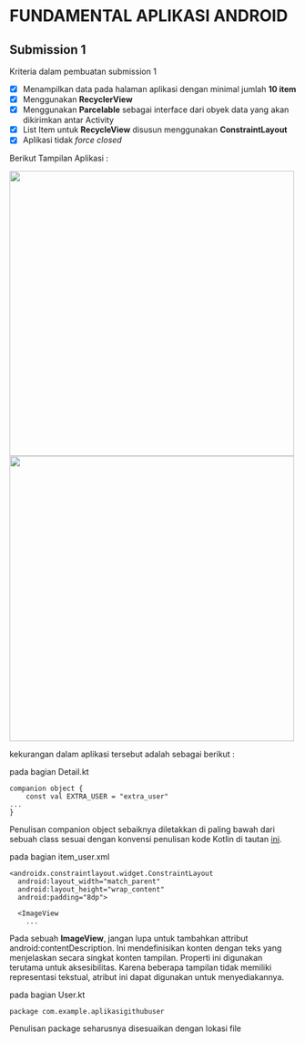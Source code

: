# FUNDAMENTAL APLIKASI ANDROID
## Submission 1
Kriteria dalam pembuatan submission 1
- [x] Menampilkan data pada halaman aplikasi dengan minimal jumlah **10 item**
- [x] Menggunakan **RecyclerView**
- [x] Menggunakan **Parcelable** sebagai interface dari obyek data yang akan dikirimkan antar Activity
- [x] List Item untuk **RecycleView** disusun menggunakan **ConstraintLayout**
- [x] Aplikasi tidak *force closed*

Berikut Tampilan Aplikasi : 
<p>
<img src="https://user-images.githubusercontent.com/72274358/197258265-70ae2b18-c238-4579-b460-f850bade7c60.jpg" height="500rm">

<img src="https://user-images.githubusercontent.com/72274358/197259329-5059c53b-9550-4c37-9f1d-eb683dd713dc.jpg" height="500rm">
<p>
kekurangan dalam aplikasi tersebut adalah sebagai berikut : 

pada bagian Detail.kt

```
companion object {
    const val EXTRA_USER = "extra_user"
...
}
```

Penulisan companion object sebaiknya diletakkan di paling bawah dari sebuah class sesuai dengan konvensi penulisan kode Kotlin di tautan [ini](https://kotlinlang.org/docs/coding-conventions.html#class-layout).

pada bagian item_user.xml

```
<androidx.constraintlayout.widget.ConstraintLayout
  android:layout_width="match_parent"
  android:layout_height="wrap_content"
  android:padding="8dp">

  <ImageView
    ...
```

Pada sebuah **ImageView**, jangan lupa untuk tambahkan attribut android:contentDescription. Ini mendefinisikan konten dengan teks yang menjelaskan secara singkat konten tampilan. Properti ini digunakan terutama untuk aksesibilitas. Karena beberapa tampilan tidak memiliki representasi tekstual, atribut ini dapat digunakan untuk menyediakannya.

pada bagian User.kt

```
package com.example.aplikasigithubuser
```

Penulisan package seharusnya disesuaikan dengan lokasi file

